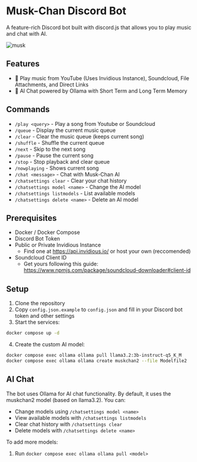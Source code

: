 # Musk-Chan Discord Bot

A feature-rich Discord bot built with discord.js that allows you to play music and chat with AI.

![musk](https://github.com/user-attachments/assets/5c3f68c0-84eb-496f-ac1c-f47affc71dc6)

## Features

- 🎵 Play music from YouTube (Uses Invidious Instance), Soundcloud, File Attachments, and Direct Links
- 🤖 AI Chat powered by Ollama with Short Term and Long Term Memory

## Commands

- `/play <query>` - Play a song from Youtube or Soundcloud
- `/queue` - Display the current music queue
- `/clear` - Clear the music queue (keeps current song)
- `/shuffle` - Shuffle the current queue
- `/next` - Skip to the next song
- `/pause` - Pause the current song
- `/stop` - Stop playback and clear queue
- `/nowplaying` - Shows current song
- `/chat <message>` - Chat with Musk-Chan AI
- `/chatsettings clear` - Clear your chat history
- `/chatsettings model <name>` - Change the AI model
- `/chatsettings listmodels` - List available models
- `/chatsettings delete <name>` - Delete an AI model

## Prerequisites

- Docker / Docker Compose
- Discord Bot Token
- Public or Private Invidious Instance 
  - Find one at https://api.invidious.io/ or host your own (reccomended)
- Soundcloud Client ID
  - Get yours following this guide: https://www.npmjs.com/package/soundcloud-downloader#client-id

## Setup

1. Clone the repository
2. Copy `config.json.example` to `config.json` and fill in your Discord bot token and other settings
3. Start the services:
```bash
docker compose up -d
```
4. Create the custom AI model:
```bash
docker compose exec ollama ollama pull llama3.2:3b-instruct-q5_K_M
docker compose exec ollama ollama create muskchan2 --file Modelfile2
```

## AI Chat
The bot uses Ollama for AI chat functionality. By default, it uses the muskchan2 model (based on llama3.2). You can:
- Change models using `/chatsettings model <name>`
- View available models with `/chatsettings listmodels`
- Clear chat history with `/chatsettings clear`
- Delete models with `/chatsettings delete <name>`

To add more models:
1. Run `docker compose exec ollama ollama pull <model>`
